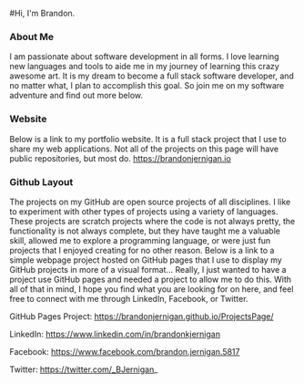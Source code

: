 #Hi, I'm Brandon.
### About Me
I am passionate about software development in all forms. I love learning new languages and tools to aide me in my journey of learning this crazy awesome art. It is my dream to become a full stack software developer, and no matter what, I plan to accomplish this goal. So join me on my software adventure and find out more below.

### Website
Below is a link to my portfolio website. It is a full stack project that I use to share my web applications. Not all of the projects on this page will have public repositories, but most do.
https://brandonjernigan.io

### Github Layout
The projects on my GitHub are open source projects of all disciplines. I like to experiment with other types of projects using a variety of languages. These projects are scratch projects where the code is not always pretty, the functionality is not always complete, but they have taught me a valuable skill, allowed me to explore a programming language, or were just fun projects that I enjoyed creating for no other reason. Below is a link to a simple webpage project hosted on GitHub pages that I use to display my GitHub projects in more of a visual format... Really, I just wanted to have a project use GitHub pages and needed a project to allow me to do this. With all of that in mind, I hope you find what you are looking for on here, and feel free to connect with me through LinkedIn, Facebook, or Twitter.

GitHub Pages Project: https://brandonjernigan.github.io/ProjectsPage/

LinkedIn: https://www.linkedin.com/in/brandonkjernigan

Facebook: https://www.facebook.com/brandon.jernigan.5817

Twitter: https://twitter.com/_BJernigan_
